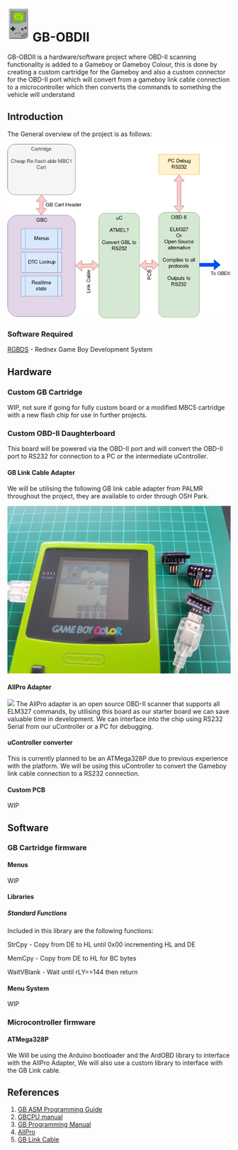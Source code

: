 

# <img src="https://raw.githubusercontent.com/blitztide/GB-OBDII/master/gameboy.png" width="50" height="80">  GB-OBDII

GB-OBDII is a hardware/software project where OBD-II scanning functionality is added to a Gameboy or Gameboy Colour, this is done by creating a custom cartridge for the Gameboy and also a custom connector for the OBD-II port which will convert from a gameboy link cable connection to a microcontroller which then converts the commands to something the vehicle will understand

## Introduction
The General overview of the project is as follows:

<img src="https://raw.githubusercontent.com/blitztide/GB-OBDII/master/Block%20Diagram.png">

### Software Required
[RGBDS](https://github.com/rednex/rgbds) - Rednex Game Boy Development System

## Hardware

### Custom GB Cartridge
WIP, not sure if going for fully custom board or a modified MBC5 cartridge with a new flash chip for use in further projects.

### Custom OBD-II Daughterboard
This board will be powered via the OBD-II port and will convert the OBD-II port to RS232 for connection to a PC or the intermediate uController.

#### GB Link Cable Adapter
We will be utilising the following GB link cable adapter from PALMR throughout the project, they are available to order through OSH Park.

<img src="https://raw.githubusercontent.com/Palmr/gb-link-cable/master/images/with-headers.jpg">

#### AllPro Adapter

<img src="http://www.obddiag.net/images/allpro/AllPro.png">
The AllPro adapter is an open source OBD-II scanner that supports all ELM327 commands, by utilising this board as our starter board we can save valuable time in development. We can interface into the chip using RS232 Serial from our uController or a PC for debugging.

#### uController converter
This is currently planned to be an ATMega328P due to previous experience with the platform.
We will be using this uController to convert the Gameboy link cable connection to a RS232 connection.

#### Custom PCB
WIP

## Software

### GB Cartridge firmware
#### Menus
WIP
#### Libraries
##### Standard Functions
Included in this library are the following functions:

StrCpy - Copy from DE to HL until 0x00 incrementing HL and DE

MemCpy - Copy from DE to HL for BC bytes

WaitVBlank - Wait until rLY==144 then return

#### Menu System
WIP

### Microcontroller firmware
#### ATMega328P
We Will be using the Arduino bootloader and the ArdOBD library to interface with the AllPro Adapter, We will also use a custom library to interface with the GB Link cable.

## References
1. [GB ASM Programming Guide](https://eldred.fr/gb-asm-tutorial/index.html)
2. [GBCPU manual](http://marc.rawer.de/Gameboy/Docs/GBCPUman.pdf)
3. [GB Programming Manual](http://www.chrisantonellis.com/files/gameboy/gb-programming-manual.pdf)
4. [AllPro](http://www.obddiag.net/allpro.html)
5. [GB Link Cable](https://github.com/Palmr/gb-link-cable)
